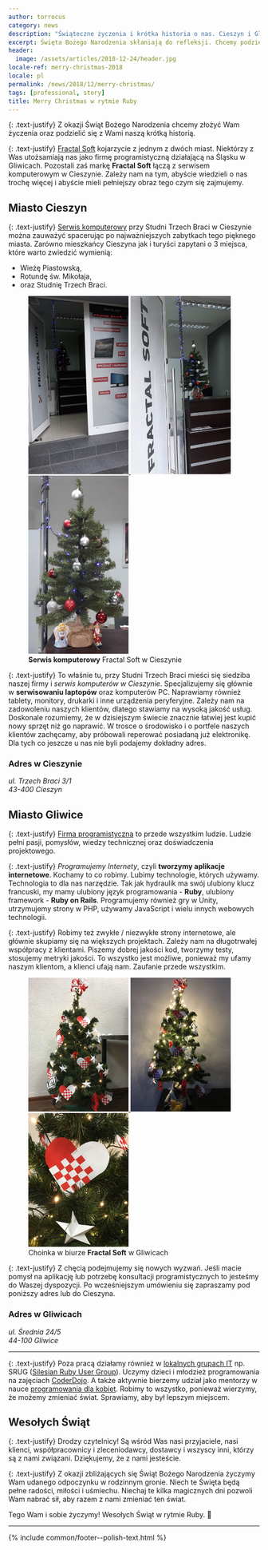 ```yaml
---
author: torrocus
category: news
description: "Świąteczne życzenia i krótka historia o nas. Cieszyn i Gliwice to nasze miasta."
excerpt: Święta Bożego Narodzenia skłaniają do refleksji. Chcemy podzielić się z Wami naszą krótką historią i życzeniami. Chcemy, abyście nas lepiej poznali.
header:
  image: /assets/articles/2018-12-24/header.jpg
locale-ref: merry-christmas-2018
locale: pl
permalink: /news/2018/12/merry-christmas/
tags: [professional, story]
title: Merry Christmas w rytmie Ruby
---
```


{: .text-justify}
Z okazji Świąt Bożego Narodzenia chcemy złożyć Wam życzenia oraz podzielić się z Wami naszą krótką historią.

{: .text-justify}
<a href='https://fractalsoft.org/pl'>Fractal Soft</a> kojarzycie z jednym z dwóch miast.
Niektórzy z Was utożsamiają nas jako firmę programistyczną działającą na Śląsku w Gliwicach.
Pozostali zaś markę **Fractal Soft** łączą z serwisem komputerowym w Cieszynie.
Zależy nam na tym, abyście wiedzieli o nas trochę więcej i abyście mieli pełniejszy obraz tego czym się zajmujemy.

## Miasto Cieszyn

{: .text-justify}
<a href='https://fractalsoft.org/pl/cieszyn'>Serwis komputerowy</a> przy Studni Trzech Braci w Cieszynie można zauważyć spacerując po najważniejszych zabytkach tego pięknego miasta.
Zarówno mieszkańcy Cieszyna jak i turyści zapytani o 3 miejsca, które warto zwiedzić wymienią:
- Wieżę Piastowską,
- Rotundę św. Mikołaja,
- oraz Studnię Trzech Braci.

<figure class='third'>
  <a href='/assets/gallery/2018-12-24/cieszyn/01-naprawa-laptopow-przy-studni-trzech-braci.jpg'
     title='Zapraszamy do seriwsu komputerowego. Zobacz choinkę, zapytaj o laptopa.'>
    <img src='/assets/gallery/2018-12-24/cieszyn/thumbs/01-naprawa-laptopow-przy-studni-trzech-braci.jpg'
         alt='Wejście do serwisu laptopów przy Studni Trzech Braci'>
  </a>
  <a href='/assets/gallery/2018-12-24/cieszyn/02-serwis-komputerowy-cieszyn-otwarte-drzwi.jpg'
     title='Dla Ciebie nasze drzwi stoją otworem.'>
    <img src='/assets/gallery/2018-12-24/cieszyn/thumbs/02-serwis-komputerowy-cieszyn-otwarte-drzwi.jpg'
         alt='Otwarte drzwi w serwisie komputerowym Fractal Soft i w tle choinka'>
  </a>
  <a href='/assets/gallery/2018-12-24/cieszyn/03-choinka-cieszyn.jpg'
     title='Małe jest piękne. My naprawiamy małą i dużą elektronikę.'>
    <img src='/assets/gallery/2018-12-24/cieszyn/thumbs/03-choinka-cieszyn.jpg'
         alt='Świąteczna choinka we Fractal Soft w Cieszynie'>
  </a>

  <figcaption>
    <strong>Serwis komputerowy</strong> Fractal Soft w Cieszynie
  </figcaption>
</figure>

{: .text-justify}
To właśnie tu, przy Studni Trzech Braci mieści się siedziba naszej firmy i _serwis komputerów w Cieszynie_.
Specjalizujemy się głównie w **serwisowaniu laptopów** oraz komputerów PC.
Naprawiamy również tablety, monitory, drukarki i inne urządzenia peryferyjne.
Zależy nam na zadowoleniu naszych klientów, dlatego stawiamy na wysoką jakość usług.
Doskonale rozumiemy, że w dzisiejszym świecie znacznie łatwiej jest kupić nowy sprzęt niż go naprawić.
W trosce o środowisko i o portfele naszych klientów zachęcamy, aby próbowali reperować posiadaną już elektronikę.
Dla tych co jeszcze u nas nie byli podajemy dokładny adres.

### Adres w Cieszynie
<address itemscope itemtype="http://schema.org/Organization">
<div itemprop="address" itemscope itemtype="http://schema.org/PostalAddress">
  <span itemprop="streetAddress">ul. Trzech Braci 3/1</span><br>
  <span itemprop="postalCode">43-400</span>
  <span itemprop="addressLocality">Cieszyn</span>
</div>
</address>


## Miasto Gliwice

{: .text-justify}
<a href='https://fractalsoft.org/'>Firma programistyczna</a> to przede wszystkim ludzie.
Ludzie pełni pasji, pomysłów, wiedzy technicznej oraz doświadczenia projektowego.

{: .text-justify}
_Programujemy Internety_, czyli **tworzymy aplikacje internetowe**.
Kochamy to co robimy.
Lubimy technologie, których używamy.
Technologia to dla nas narzędzie.
Tak jak hydraulik ma swój ulubiony klucz francuski, my mamy ulubiony język programowania - **Ruby**, ulubiony framework - **Ruby on Rails**.
Programujemy również gry w Unity, utrzymujemy strony w PHP, używamy JavaScript i wielu innych webowych technologii.

{: .text-justify}
Robimy też zwykłe / niezwykłe strony internetowe, ale głównie skupiamy się na większych projektach.
Zależy nam na długotrwałej współpracy z klientami.
Piszemy dobrej jakości kod, tworzymy testy, stosujemy metryki jakości.
To wszystko jest możliwe, ponieważ my ufamy naszym klientom, a klienci ufają nam.
Zaufanie przede wszystkim.

<figure class='third'>
  <a href='/assets/gallery/2018-12-24/gliwice/01-choinka-gliwice.jpg'
     title='Gliwicka choinka zaraz po przystrojeniu.'>
    <img src='/assets/gallery/2018-12-24/gliwice/thumbs/01-choinka-gliwice.jpg'
         alt='Choinka ustrojona w biało-czerwone ozdoby'>
  </a>
  <a href='/assets/gallery/2018-12-24/gliwice/02-choinka-borsuk-kaczka.jpg'
     title='Wieczór za oknem, świąteczny nastrój się nam udziela.'>
    <img src='/assets/gallery/2018-12-24/gliwice/thumbs/02-choinka-borsuk-kaczka.jpg'
         alt='Choinka oświetlona lampkami. Pod choinką borsuk i gumowa kaczka do debugowania.'>
  </a>
  <a href='/assets/gallery/2018-12-24/gliwice/03-swiateczne-ozdoby-fractalsoft.jpg'
     title='Nasze ozdoby świąteczne zawierają logo naszej firmy'>
    <img src='/assets/gallery/2018-12-24/gliwice/thumbs/03-swiateczne-ozdoby-fractalsoft.jpg'
         alt='Ozdoby w kolorystyce biało-czerwonej'>
  </a>

  <figcaption>
    Choinka w biurze <strong>Fractal Soft</strong> w Gliwicach
  </figcaption>
</figure>

{: .text-justify}
Z chęcią podejmujemy się nowych wyzwań.
Jeśli macie pomysł na aplikację lub potrzebę konsultacji programistycznych to jesteśmy do Waszej dyspozycji.
Po wcześniejszym umówieniu się zapraszamy pod poniższy adres lub do Cieszyna.

### Adres w Gliwicach
<address itemscope itemtype="http://schema.org/Organization">
<div itemprop="address" itemscope itemtype="http://schema.org/PostalAddress">
  <span itemprop="streetAddress">ul. Średnia 24/5</span><br>
  <span itemprop="postalCode">44-100</span>
  <span itemprop="addressLocality">Gliwice</span>
</div>
</address>

----

{: .text-justify}
Poza pracą działamy również w [lokalnych grupach IT](https://fractalsoft.org/pl/spolecznosc) np. SRUG ([Silesian Ruby User Group](https://fractalsoft.org/pl/spolecznosc/srug)).
Uczymy dzieci i młodzież programowania na zajęciach [CoderDojo](/pl/coderdojo).
A także aktywnie bierzemy udział jako mentorzy w nauce [programowania dla kobiet](https://fractalsoft.org/pl/spolecznosc/rails-girls).
Robimy to wszystko, ponieważ wierzymy, że możemy zmieniać świat.
Sprawiamy, aby był lepszym miejscem.


## Wesołych Świąt

{: .text-justify}
Drodzy czytelnicy! Są wśród Was nasi przyjaciele, nasi klienci, współpracownicy i zleceniodawcy, dostawcy i wszyscy inni, którzy są z nami związani.
Dziękujemy, że z nami jesteście.

{: .text-justify}
Z okazji zbliżających się Świąt Bożego Narodzenia życzymy Wam udanego odpoczynku w rodzinnym gronie.
Niech te Święta będą pełne radości, miłości i uśmiechu.
Niechaj te kilka magicznych dni pozwoli Wam nabrać sił, aby razem z nami zmieniać ten świat.

Tego Wam i sobie życzymy! Wesołych Świąt w rytmie Ruby.
🎄

----
{% include common/footer--polish-text.html %}
